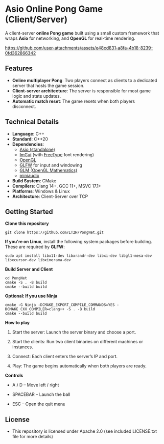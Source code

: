 # Asio Online Pong Game (Client/Server)
A client-server **online Pong game** built using a small custom framework that wraps **Asio** for networking, and **OpenGL** for real-time rendering.

https://github.com/user-attachments/assets/e48cd831-a8fa-4b18-8239-0fd362866342

## Features
- **Online multiplayer Pong**: Two players connect as clients to a dedicated server that hosts the game session.
- **Client-server architecture**: The server is responsible for most game logic and state updates.
- **Automatic match reset**: The game resets when both players disconnect.

## Technical Details
- **Language**: C++
- **Standard**: C++20
- **Dependencies**:
  - [Asio (standalone)](https://think-async.com/)
  - [ImGui](https://github.com/ocornut/imgui) (with [FreeType](https://freetype.org/) font rendering)
  - [OpenGL](https://www.opengl.org/)
  - [GLFW](https://www.glfw.org/) for input and windowing
  - [GLM (OpenGL Mathematics)](https://github.com/g-truc/glm)
  - [miniaudio](https://miniaud.io/)
- **Build System**: CMake
- **Compilers**: Clang 14+, GCC 11+, MSVC 17.1+
- **Platforms**: Windows & Linux
- **Architecture**: Client-Server over TCP
## Getting Started

**Clone this repository**

    git clone https://github.com/LT2H/PongNet.git

**If you're on Linux**, install the following system packages before building.  
These are required by **GLFW**:

    sudo apt install libx11-dev libxrandr-dev libxi-dev libgl1-mesa-dev libxcursor-dev libxinerama-dev
    
**Build Server and Client**

    cd PongNet
    cmake -S . -B build
    cmake --build build
    
**Optional: If you use Ninja**

    cmake -G Ninja -DCMAKE_EXPORT_COMPILE_COMMANDS=YES -DCMAKE_CXX_COMPILER=clang++ -S . -B build
    cmake --build build
    
**How to play**

  1. Start the server: Launch the server binary and choose a port.

  2. Start the clients: Run two client binaries on different machines or instances.

  3. Connect: Each client enters the server’s IP and port.

  4. Play: The game begins automatically when both players are ready.

**Controls**

  - A / D – Move left / right

  - SPACEBAR – Launch the ball

  - ESC – Open the quit menu

## License
- This repository is licensed under Apache 2.0 (see included LICENSE.txt file for more details)
